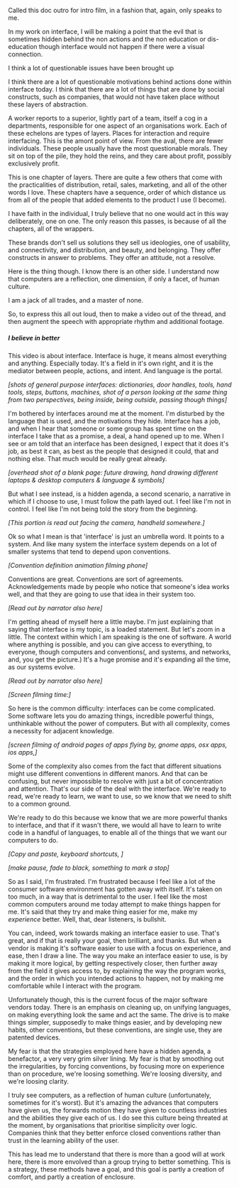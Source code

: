 Called this doc outro for intro film, in a fashion that, again, only speaks to me.

In my work on interface, I will be making a point that the evil that is sometimes hidden behind the non actions and the non education or dis-education though interface would not happen if there were a visual connection.

I think a lot of questionable issues have been brought up

I think there are a lot of questionable motivations behind actions done within interface today. I think that there are a lot of things that are done by social constructs, such as companies, that would not have taken place without these layers of abstraction.

A worker reports to a superior, lightly part of a team, itself a cog in a departments, responsible for one aspect of an organisations work. Each of these echelons are types of layers. Places for interaction and require interfacing. This is the amont point of view. From the aval, there are fewer individuals. These people usually have the most questionable morals. They sit on top of the pile, they hold the reins, and they care about profit, possibly exclusively profit.

This is one chapter of layers. There are quite a few others that come with the practicalities of distribution, retail, sales, marketing, and all of the other words I love. These chapters have a sequence, order of which distance us from all of the people that added elements to the product I use (I become).

I have faith in the individual, I truly believe that no one would act in this way deliberately, one on one. The only reason this passes, is because of all the chapters, all of the wrappers.

These brands don't sell us solutions they sell us ideologies, one of usability, and connectivity, and distribution, and beauty, and belonging. They offer constructs in answer to problems. They offer an attitude, not a resolve.

Here is the thing though. I know there is an other side. I understand now that computers are a reflection, one dimension, if only a facet, of human culture.

I am a jack of all trades, and a master of none.

So, to express this all out loud, then to make a video out of the thread, and then augment the speech with appropriate rhythm and additional footage.




##### I believe in better

This video is about interface. Interface is huge, it means almost everything and anything. Especially today. It's a field in it's own right, and it is the mediator between people, actions, and intent. And language is the portal.

*[shots of general purpose interfaces: dictionaries, door handles, tools, hand tools, steps, buttons, machines, shot of a person looking at the same thing from two perspectives, being inside, being outside, passing though things]*

I'm bothered by interfaces around me at the moment. I'm disturbed by the language that is used, and the motivations they hide. Interface has a job, and when I hear that someone or some group has spent time on the interface I take that as a promise, a deal, a hand opened up to me. When I see or am told that an interface has been designed, I expect that it does it's job, as best it can, as best as the people that designed it could, that and nothing else. That much would be really great already.

*[overhead shot of a blank page: future drawing, hand drawing different laptops & desktop computers & language & symbols]*

But what I see instead, is a hidden agenda, a second scenario, a narrative in which if I choose to use, I must follow the path layed out. I feel like I'm not in control. I feel like I'm not being told the story from the beginning.

*[This portion is read out facing the camera, handheld somewhere.]*

Ok so what I mean is that 'interface' is just an umbrella word. It points to a system. And like many system the interface system depends on a lot of smaller systems that tend to depend upon conventions.

*[Convention definition animation filming phone]*

Conventions are great. Conventions are sort of agreements. Acknowledgements made by people who notice that someone's idea works well, and that they are going to use that idea in their system too.

*[Read out by narrator also here]*

I'm getting ahead of myself here a little maybe. I'm just explaining that saying that interface is my topic, is a loaded statement. But let's zoom in a little. The context within which I am speaking is the one of software. A world where anything is possible, and you can give access to everything, to everyone, though computers and conventions(, and systems, and networks, and, you get the picture.) It's a huge promise and it's expanding all the time, as our systems evolve.

*[Read out by narrator also here]*

*[Screen filming time:]*

So here is the common difficulty: interfaces can be come complicated. Some software lets you do amazing things, incredible powerful things, unthinkable without the power of computers. But with all complexity, comes a necessity for adjacent knowledge.

*[screen filming of android pages of apps flying by, gnome apps, osx apps, ios apps,]*

Some of the complexity also comes from the fact that different situations might use different conventions in different manors. And that can be confusing, but never impossible to resolve with just a bit of concentration and attention. That's our side of the deal with the interface. We're ready to read, we're ready to learn, we want to use, so we know that we need to shift to a common ground.

We're ready to do this because we know that we are more powerful thanks to interface, and that if it wasn't there, we would all have to learn to write code in a handful of languages, to enable all of the things that we want our computers to do.

*[Copy and paste, keyboard shortcuts, ]*

*[make pause, fade to black, something to mark a stop]*

So as I said, I'm frustrated. I'm frustrated because I feel like a lot of the consumer software environment has gotten away with itself. It's taken on too much, in a way that is detrimental to the user. I feel like the most common computers around me today attempt to make things happen for me. It's said that they try and make thing easier for me, make my *experience* better. Well, that, dear listeners, is bullshit.

You can, indeed, work towards making an interface easier to use. That's great, and if that is really your goal, then brilliant, and thanks. But when a vendor is making it's software easier to use with a focus on experience, and ease, then I draw a line. The way you make an interface easier to use, is by making it more logical, by getting respectively closer, then further away from the field it gives access to, by explaining the way the program works, and the order in which you intended actions to happen, not by making me comfortable while I interact with the program.

Unfortunately though, this is the current focus of the major software vendors today. There is an emphasis on cleaning up, on unifying languages, on making everything look the same and act the same. The drive is to make things simpler, supposedly to make things easier, and by developing new habits, other conventions, but these conventions, are single use, they are patented devices.

My fear is that the strategies employed here have a hidden agenda, a benefactor, a very very grim silver lining. My fear is that by smoothing out the irregularities, by forcing conventions, by focusing more on experience than on procedure, we're loosing something. We're loosing diversity, and we're loosing clarity.

I truly see computers, as a reflection of human culture (unfortunately, sometimes for it's worst).  But it's amazing the advances that computers have given us, the forwards motion they have given to countless industries and the abilities they give each of us. I do see this culture being threated at the moment, by organisations that prioritise simplicity over logic. Companies think that they better enforce closed conventions rather than trust in the learning ability of the user.

This has lead me to understand that there is more than a good will at work here, there is more envolved than a group trying to better something. This is a strategy, these methods have a goal, and this goal is partly a creation of comfort, and partly a creation of enclosure.
